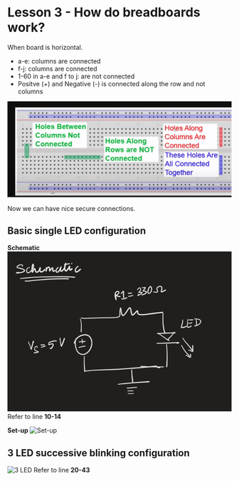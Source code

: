 # Lesson 3 - How do breadboards work?
When board is horizontal.

- a-e: columns are connected 
- f-j: columns are connected
- 1-60 in a-e and f to j: are not connected
- Positve (+) and Negative (-) is connected along the row and not columns

![Which parts of the bread board are interconnected?](images/img1.png)

Now we can have nice secure connections. 

## Basic single LED configuration
**Schematic**
![Schematic](images/img2.png)
Refer to line **10-14**

**Set-up**
![Set-up](images/img4.png)

## 3 LED successive blinking configuration
![3 LED](images/img3.png)
Refer to line **20-43**
